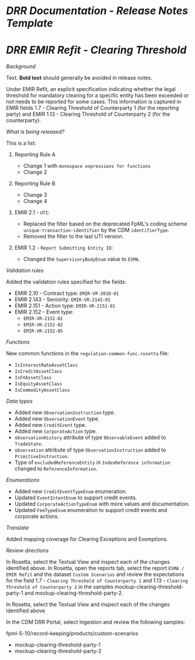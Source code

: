 
<!--====================================================================================================-->

<!-- This is a template for DRR release notes, not intended to be a full account but rather a practical -->
<!-- guide to release notes. Fore the full official style guide please check:-->
<!-- https://cdm.docs.rosetta-technology.io/source/contribution.html#content-of-release-notes -->

<!-- You can also check more examples of release notes in the "Release Notes" tab in Rosetta, -->
<!-- which is located on the "?" button in the upper right corner. -->

<!-- Please note that examples for the sections have been extracted from different release notes so -->
<!-- there is not necessarily any correspondence between them. -->

<!--====================================================================================================-->

# _DRR Documentation - Release Notes Template_

<!-- Release notes should begin with a high-level headline of the part of the model being changed, -->
<!-- followed by “–” and a short headline description -->

<!-- Example: -->

# _DRR EMIR Refit - Clearing Threshold_

<!------------------------------------------------------------------------------------------------->

_Background_

<!--Here we explain the context of the change-->

Text. **Bold text** should generally be avoided in release notes.

<!-- Example: -->

Under EMIR Refit, an explicit specification indicating whether the legal threshold for mandatory clearing for a specific entity has been exceeded or not needs to be reported for some cases. This information is captured in EMIR fields 1.7 - Clearing Threshold of Counterparty 1 (for the reporting party) and EMIR 1.13 - Clearing Threshold of Counterparty 2 (for the counterparty).

<!------------------------------------------------------------------------------------------------->

_What is being released?_

<!--Here we compile, generally as bullet points, the broad changes in the reporting rules introduced in the release.-->

This is a list:

1. Reporting Rule A
    - Change 1 with `monospace expressions for functions`
    - Change 2

2. Reporting Rule B
    - Change 3
    - Change 4

<!-- Example: -->

1. EMIR 2.1 - `UTI`:
    -    Replaced the filter based on the deprecated FpML's coding scheme `unique-transaction-identifier` by the CDM `identifierType`.
    -    Removed the filter to the last UTI version.

2. EMIR 1.2 - `Report Submitting Entity ID`:
    - Changed the `SupervisoryBodyEnum` value to `ESMA`.
    
    
<!------------------------------------------------------------------------------------------------->

_Validation rules_

<!-- If validation rules have been added, removed or altered, we list the changes here as bullet points. -->
<!-- If there are multiple validation rules related to a field, they can be listed below it -->

<!-- Example: -->

Added the validation rules specified for the fields:

-   EMIR 2.10 - Contract type: `EMIR-VR-2010-01`
-   EMIR 2.143 - Seniority: `EMIR-VR-2143-01`
-   EMIR 2.151 - Action type: `EMIR-VR-2151-01`
-   EMIR 2.152 - Event type:
    -   `EMIR-VR-2152-01` 
    -   `EMIR-VR-2152-02` 
    -   `EMIR-VR-2152-05`

<!------------------------------------------------------------------------------------------------->

_Functions_

<!-- If (non qualification) functions have been added, removed or altered, we list the changes here as bullet points. -->

<!-- Example: -->

New common functions in the `regulation-common-func.rosetta` file:

-   `IsInterestRateAssetClass`
-   `IsCreditAssetClass`
-   `IsFXAssetClass`
-   `IsEquityAssetClass`
-   `IsCommodityAssetClass`
    
<!------------------------------------------------------------------------------------------------->

_Data types_

<!-- If data types have been added, removed or altered, we list the changes here as bullet points. -->
<!-- If there are a lot of changes, they can be divided by folder, but this should be avoided in regular sized contributions -->

<!-- Example: -->

- Added new `ObservationInstruction` type.
- Added new `ObservationEvent` type.
- Added new `CreditEvent` type.
- Added new `CorporateAction` type.
- `observationHistory` attribute of type `ObservableEvent` added to `TradeState`.
- `observation` attribute of type `ObservationInstruction` added to `PrimitiveInstruction`.
- Type of `excludedReferenceEntity` in `IndexReference information` changed to `ReferenceInformation`.

<!------------------------------------------------------------------------------------------------->

_Enumerations_

<!-- If enumerations have been added, removed or altered, we list the changes here as bullet points. -->

<!-- Example: -->

- Added new `CreditEventTypeEnum` enumeration.
- Updated `EventIntentEnum` to support credit events.
- Updated `CorporateActionTypeEnum` with more values and documentation.
- Updated `FeeTypeEnum` enumeration to support credit events and corporate actions.

<!------------------------------------------------------------------------------------------------->

_Translate_

<!-- If synonyms have been added, removed or altered, we list the changes here as bullet points. -->
<!-- Unlike the other categories, since mappings generally involve many synonyms being changed, we should not list them all but instead we can just write "Mapping support added for X" or equivalent expression-->

<!-- Example: -->

Added mapping coverage for Clearing Exceptions and Exemptions.

<!------------------------------------------------------------------------------------------------->

_Review directions_

<!-- Here we specify how an user can check the changes introduced in the release, generally as steps to follow -->
<!-- If samples need to be used to check reporting rules, then, the report, test pack and name of the samples should always be included -->

<!-- Example 1: -->

In Rosetta, select the Textual View and inspect each of the changes identified above.
In Rosetta, open the reports tab, select the report `ESMA / EMIR Refit` and the dataset `Custom Scenarios` and review the expectations for the field 1.7 - `Clearing Threshold of Counterparty 1` and 1.13 - `Clearing Threshold of Counterparty 2` in the samples mockup-clearing-threshold-party-1 and mockup-clearing-threshold-party-2.

<!-- If samples need to be used to check mappings, the path and name of the samples should always be included -->

<!-- Example 2: -->

In Rosetta, select the Textual View and inspect each of the changes identified above

In the CDM DRR Portal, select Ingestion and review the following samples:

fpml-5-10/record-keeping/products/custom-scenarios

- mockup-clearing-threshold-party-1
- mockup-clearing-threshold-party-2


<!--====================================================================================================-->

